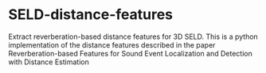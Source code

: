 # SELD-distance-features
Extract reverberation-based distance features for 3D SELD. This is a python implementation of the distance features described in the paper Reverberation-based Features for Sound Event Localization and Detection with Distance Estimation
